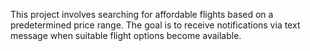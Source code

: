 This project involves searching for affordable flights based on a predetermined price range. The goal is to receive
notifications via text message when suitable flight options become available.